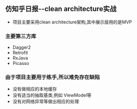 ## 仿知乎日报--clean architecture实战
* 项目主要采用clean architecture架构,其中展示层用的是MVP

### 主要第三方库
* Dagger2
* Retrofit
* RxJava
* Picasso

### 由于项目主要用于练手,所以难免存在缺陷
* 没有做相应的本地缓存
* 没有适当的抽取基类,例如 ViewModel等
* 没有对网络异常等做出相应的处理
